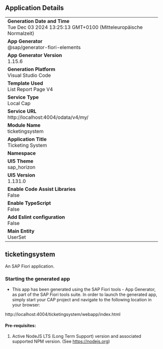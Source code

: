 ## Application Details
|               |
| ------------- |
|**Generation Date and Time**<br>Tue Dec 03 2024 13:25:13 GMT+0100 (Mitteleuropäische Normalzeit)|
|**App Generator**<br>@sap/generator-fiori-elements|
|**App Generator Version**<br>1.15.6|
|**Generation Platform**<br>Visual Studio Code|
|**Template Used**<br>List Report Page V4|
|**Service Type**<br>Local Cap|
|**Service URL**<br>http://localhost:4004/odata/v4/my/|
|**Module Name**<br>ticketingsystem|
|**Application Title**<br>Ticketing System |
|**Namespace**<br>|
|**UI5 Theme**<br>sap_horizon|
|**UI5 Version**<br>1.131.0|
|**Enable Code Assist Libraries**<br>False|
|**Enable TypeScript**<br>False|
|**Add Eslint configuration**<br>False|
|**Main Entity**<br>UserSet|

## ticketingsystem

An SAP Fiori application.

### Starting the generated app

-   This app has been generated using the SAP Fiori tools - App Generator, as part of the SAP Fiori tools suite.  In order to launch the generated app, simply start your CAP project and navigate to the following location in your browser:

http://localhost:4004/ticketingsystem/webapp/index.html

#### Pre-requisites:

1. Active NodeJS LTS (Long Term Support) version and associated supported NPM version.  (See https://nodejs.org)


